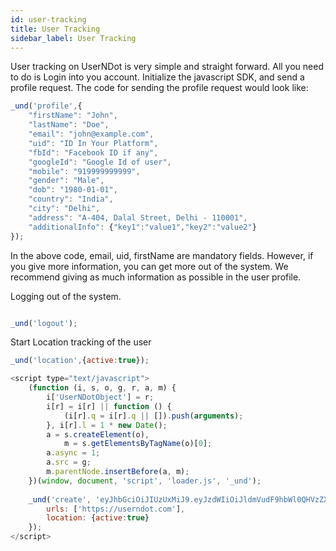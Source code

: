 ```yaml
---
id: user-tracking
title: User Tracking
sidebar_label: User Tracking
---
```


User tracking on UserNDot is very simple and straight forward.
All you need to do is Login into you account. Initialize the javascript SDK, and send a profile request.
The code for sending the profile request would look like:

```js
_und('profile',{
    "firstName": "John",
    "lastName": "Doe",
    "email": "john@example.com",
    "uid": "ID In Your Platform",
    "fbId": "Facebook ID if any",
    "googleId": "Google Id of user",
    "mobile": "919999999999",
    "gender": "Male",
    "dob": "1980-01-01",
    "country": "India",
    "city": "Delhi",
    "address": "A-404, Dalal Street, Delhi - 110001",
    "additionalInfo": {"key1":"value1","key2":"value2"}
});
```
In the above code, email, uid, firstName are mandatory fields.
However, if you give more information, you can get more out of the system.
We recommend giving as much information as possible in the user profile.

Logging out of the system.

```js

_und('logout');
```

Start Location tracking of the user
```js
_und('location',{active:true});
```

```js
<script type="text/javascript">
    (function (i, s, o, g, r, a, m) {
        i['UserNDotObject'] = r;
        i[r] = i[r] || function () {
            (i[r].q = i[r].q || []).push(arguments);
        }, i[r].l = 1 * new Date();
        a = s.createElement(o),
            m = s.getElementsByTagName(o)[0];
        a.async = 1;
        a.src = g;
        m.parentNode.insertBefore(a, m);
    })(window, document, 'script', 'loader.js', '_und');
    
    _und('create', 'eyJhbGciOiJIUzUxMiJ9.eyJzdWIiOiJldmVudF9hbWl0QHVzZXJuZG90LmNvbSIsInVzZXJJZCI6IjEwMDEiLCJjbGllbnRJZCI6IjEwMDAiLCJyb2xlcyI6WyJST0xFX1VTRVIiLCJST0xFX0VWRU5UIl0sImNyZWF0ZWQiOjE1MzEzMDUzNjU4NzQsImV4cCI6OTIyMzM3MjAzNjg1NDc3NX0.UO49c1HoKKEbEbv3bXVrvxZCO5NnJ4u1sWl19gyrc5YDrUWYY3t1mDwCmg8Uwoq9v338RrLSKWj4zXgLlj5S9A',{
        urls: ['https://userndot.com'],
        location: {active:true}
    });
</script>
```